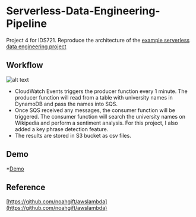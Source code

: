 # Serverless-Data-Engineering-Pipeline
Project 4 for IDS721. Reproduce the architecture of the [example serverless data engineering project](https://github.com/noahgift/awslambda)

## Workflow
![alt text](https://camo.githubusercontent.com/bb29cd924f9eb66730bbf7b0ed069a6ae03d2f1a/68747470733a2f2f757365722d696d616765732e67697468756275736572636f6e74656e742e636f6d2f35383739322f35353335343438332d62616537616638302d353437612d313165392d393930392d6135363231323531303635622e706e67)

- CloudWatch Events triggers the producer function every 1 minute. The producer function will read from a table with university names in DynamoDB and pass the names into SQS.
- Once SQS received any messages, the consumer function will be triggered. The consumer function will search the university names on Wikipedia and perform a sentiment analysis. For this project, I also added a key phrase detection feature.
- The results are stored in S3 bucket as csv files.

## Demo
*[Demo](https://user-images.githubusercontent.com/52186510/113527253-ee3e0700-958a-11eb-9768-2aba551f7388.mp4)

## Reference
[https://github.com/noahgift/awslambda](https://github.com/noahgift/awslambda)
